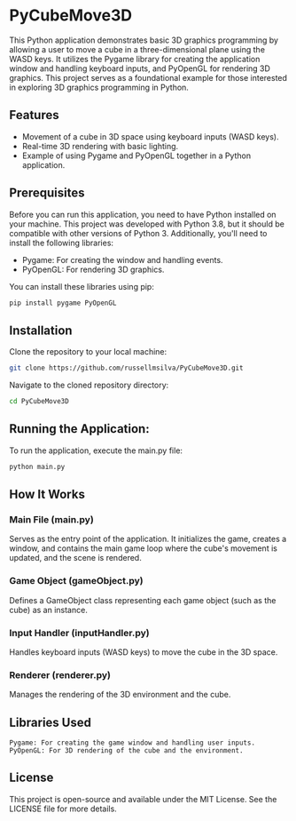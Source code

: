 # PyCubeMove3D

This Python application demonstrates basic 3D graphics programming by allowing a user to move a cube in a three-dimensional plane using the WASD keys. It utilizes the Pygame library for creating the application window and handling keyboard inputs, and PyOpenGL for rendering 3D graphics. This project serves as a foundational example for those interested in exploring 3D graphics programming in Python.

## Features

- Movement of a cube in 3D space using keyboard inputs (WASD keys).
- Real-time 3D rendering with basic lighting.
- Example of using Pygame and PyOpenGL together in a Python application.

## Prerequisites

Before you can run this application, you need to have Python installed on your machine. This project was developed with Python 3.8, but it should be compatible with other versions of Python 3. Additionally, you'll need to install the following libraries:

- Pygame: For creating the window and handling events.
- PyOpenGL: For rendering 3D graphics.

You can install these libraries using pip:

```bash
pip install pygame PyOpenGL
```

## Installation

Clone the repository to your local machine:

```bash
git clone https://github.com/russellmsilva/PyCubeMove3D.git
```

Navigate to the cloned repository directory:

```bash
cd PyCubeMove3D
```

## Running the Application:

To run the application, execute the main.py file:

```bash
python main.py
```

## How It Works

### Main File (main.py)

Serves as the entry point of the application. It initializes the game, creates a window, and contains the main game loop where the cube's movement is updated, and the scene is rendered.

### Game Object (gameObject.py)

Defines a GameObject class representing each game object (such as the cube) as an instance.

### Input Handler (inputHandler.py)

Handles keyboard inputs (WASD keys) to move the cube in the 3D space.

### Renderer (renderer.py)

Manages the rendering of the 3D environment and the cube.

## Libraries Used

    Pygame: For creating the game window and handling user inputs.
    PyOpenGL: For 3D rendering of the cube and the environment.

## License

This project is open-source and available under the MIT License. See the LICENSE file for more details.
